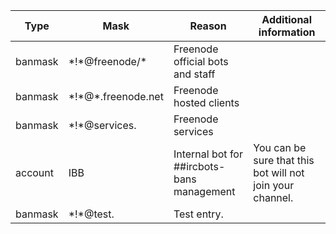 Type | Mask | Reason | Additional information
---- | ---- | ------ | ----------------------
banmask | \*!\*@freenode/\* | Freenode official bots and staff
banmask | \*!\*@\*.freenode.net | Freenode hosted clients
banmask | \*!\*@services. | Freenode services
account | IBB | Internal bot for ##ircbots-bans management | You can be sure that this bot will not join your channel.
banmask | \*!\*@test. | Test entry.
